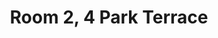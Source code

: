 ---
basin: 'No'
cudn: true
floor: Ground
grade: 5
images: []
living_room: 'No'
location: Park Terrace
name: '2'
network: Wireless Only
title: Room 2, 4 Park Terrace
---